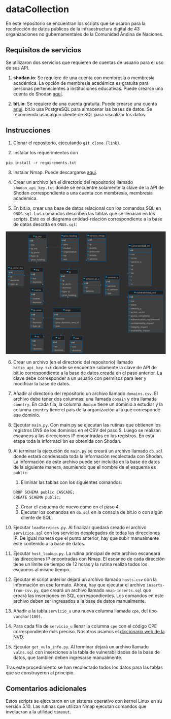 # dataCollection

En este repositorio se encuentran los scripts que se usaron para la recolección de datos públicos de la infraestructura digital de 43 organizaciones no gubernamentales de la Comunidad Ándina de Naciones.

## Requisitos de servicios

Se utilizaron dos servicios que requieren de cuentas de usuario para el uso de sus API.

1. **shodan.io**: Se requiere de una cuenta con membresía o membresía académica. La opción de membresía académica es gratuita para personas pertenecientes a instituciones educativas. Puede crearse una cuenta de Shodan [aquí](https://account.shodan.io/register).

2. **bit.io**: Se requiere de una cuenta gratuita. Puede crearse una cuenta [aquí](https://bit.io/register). bit.io usa PostgreSQL para almacenar las bases de datos. Se recomienda usar algun cliente de SQL para visualizar los datos.

## Instrucciones

1. Clonar el repositorio, ejecutando `git clone {link}`.

2. Instalar los requerimientos con

``pip install -r requirements.txt``

3. Instalar Nmap. Puede descargarse [aquí](https://nmap.org/download).

4. Crear un archivo (en el directorio del repositorio) llamado `shodan_api_key.txt` donde se encuentre solamente la clave de la API de Shodan correspondiente a una cuenta con membresía, membresía académica.

5. En bit.io, crear una base de datos relacional con los comandos SQL en `ONGS.sql`. Los comandos describen las tablas que se llenarán en los scripts. Este es el diagrama entidad-relación correspondiente a la base de datos descrita en `ONGS.sql`:

![Diagrama ER](./ER_Diagram.png)

6. Crear un archivo (en el directorio del repositorio) llamado `bitio_api_key.txt` donde se encuentre solamente la clave de API de bit.io correspondiente a la base de datos creada en el paso anterior. La clave debe corresponder a un usuario con permisos para leer y modificar la base de datos.

7. Añadir al directorio del repositorio un archivo llamado `domains.csv`. El archivo debe tener dos columnas: una llamada `domain` y otra llamada `country`. En cada fila, la columna `domain` tiene un dominio a estudiar y la columna `country` tiene el país de la organización a la que corresponde ese dominio.

8. Ejecutar `main.py`. Con main.py se ejecutan las rutinas
que obtienen los registros DNS de los dominios en el
CSV del paso 5. Luego se realizan escaneos a las
direcciones IP encontradas en los registros. En esta etapa
toda la informaci ́on es obtenida con Shodan.

9. Al terminar la ejecución de `main.py` se creará un archivo llamado `db.sql` donde estará condensada toda la información recolectada con Shodan. La información de este archivo puede ser incluída en la base de datos de la siguiente manera, asumiendo que el nombre de el esquema es `public`:
    1. Eliminar las tablas con los siguientes comandos:

    ```
    DROP SCHEMA public CASCADE;
    CREATE SCHEMA public;
    ```

    2. Crear el esquema de nuevo como en el paso 4.
    3. Ejecutar los comandos en `db.sql` en la consola de bit.io o con algún cliente de SQL.

10. Ejecutar `loadServices.py`. Al finalizar quedará creado el archivo `servicios.sql` con los servicios desplegados de todas las direcciones IP. De igual manera que el punto anterior, hay que subir manualmente este contenido a la base de datos.

11. Ejecutar `host_lookup.py`. La rutina principal de este archivo escaneará las direcciones IP encontradas con Nmap. El escaneo de cada dirección tiene un límite de tiempo de 12 horas y la rutina realiza todos los escaneos al mismo tiempo.

12. Ejecutar el script anterior dejará un archivo llamado `hosts.csv` con la información en ese formato. Ahora, hay que ejecutar el archivo `inserts-from-csv.py`, que creará un archivo llamado `nmap-inserts.sql` que creará las
inserciones en SQL correspondientes. Los comandos en este archivo deben ser ingresados a la base de datos manualmente.

13. Añadir a la tabla `servicio_u` una nueva columna llamada `cpe`, del tipo `varchar(100)`.

14. Para cada fila de `servicio_u` llenar la columna `cpe` con el código CPE correspondiente más preciso. Nosotros usamos el [diccionario web de la NVD](https://nvd.nist.gov/products/cpe/search).

15. Ejecutar `get_vuln_info.py`. Al terminar dejará un archivo llamado `vulns.sql` con inserciones a la tabla de vulnerabilidades de la base de datos, que también deben ingresarse manualmente.

Tras este procedimiento se han recolectado todos los datos para las tablas que se construyeron al principio.


## Comentarios adicionales

Estos scripts se ejecutaron en un sistema operativo con kernel Linux en su versión 5.10. Las rutinas que utilizan Nmap ejecutan comandos que involucran a la utilidad `timeout`.
